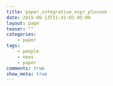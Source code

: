 ```yaml
---
title: paper_integrative_expr_plosone
date: 2015-06-13T11:41:01-05:00
layout: page
teaser: ""
categories:
    - paper
tags:
    - people
    - news
    - paper
comments: true
show_meta: true
---
```

